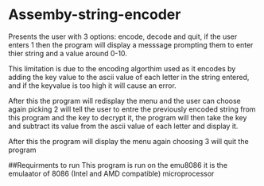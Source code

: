 # Assemby-string-encoder

  Presents the user with 3 options: encode, decode and quit, if the user enters 1 then the program will display a messsage 
prompting them to enter thier string and a value around 0-10. 
  
  This limitation is due to the encoding algorthim used as it
encodes by adding the key value to the ascii value of each letter in the string entered, and if the keyvalue is too high it
will cause an error. 
  
  After this the program will redisplay the menu and the user can choose again picking 2 will tell the user
to entre the previously encoded string from this program and the key to decrypt it, the program will then take the key and
subtract its value from the ascii value of each letter and display it. 
  
  After this the program will display the menu again 
choosing 3 will quit the program

##Requirments to run 
This program is run on the emu8086 it is the emulaator of 8086 (Intel and AMD compatible) microprocessor 

